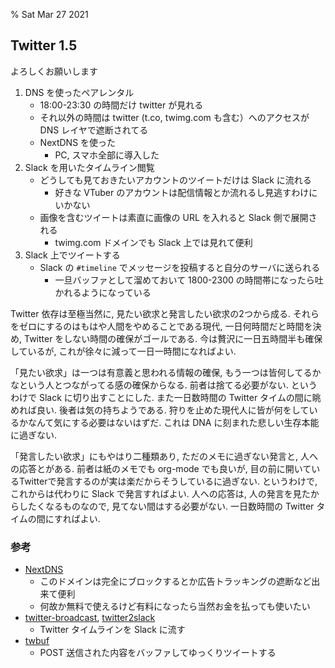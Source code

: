 % Sat Mar 27 2021

## Twitter 1.5

よろしくお願いします

1. DNS を使ったペアレンタル
    - 18:00-23:30 の時間だけ twitter が見れる
    - それ以外の時間は twitter (t.co, twimg.com も含む）へのアクセスが DNS レイヤで遮断されてる
    - NextDNS を使った
        - PC, スマホ全部に導入した
2. Slack を用いたタイムライン閲覧
    - どうしても見ておきたいアカウントのツイートだけは Slack に流れる
        - 好きな VTuber のアカウントは配信情報とか流れるし見逃すわけにいかない
    - 画像を含むツイートは素直に画像の URL を入れると Slack 側で展開される
        - twimg.com ドメインでも Slack 上では見れて便利
3. Slack 上でツイートする
    - Slack の `#timeline` でメッセージを投稿すると自分のサーバに送られる
        - 一旦バッファとして溜めておいて 1800-2300 の時間帯になったら吐かれるようになっている

Twitter 依存は至極当然に, 見たい欲求と発言したい欲求の2つから成る.
それらをゼロにするのはもはや人間をやめることである現代,
一日何時間だと時間を決め, Twitter をしない時間の確保がゴールである.
今は贅沢に一日五時間半も確保しているが, これが徐々に減って一日一時間になればよい.

「見たい欲求」は一つは有意義と思われる情報の確保, もう一つは皆何してるかなという人とつながってる感の確保からなる.
前者は捨てる必要がない. というわけで Slack に切り出すことにした.
また一日数時間の Twitter タイムの間に眺めれば良い.
後者は気の持ちようである. 狩りを止めた現代人に皆が何をしているかなんて気にする必要はないはずだ.
これは DNA に刻まれた悲しい生存本能に過ぎない.

「発言したい欲求」にもやはり二種類あり,
ただのメモに過ぎない発言と, 人への応答とがある.
前者は紙のメモでも org-mode でも良いが, 目の前に開いているTwitterで発言するのが実は楽だからそうしているに過ぎない.
というわけで, これからは代わりに Slack で発言すればよい.
人への応答は, 人の発言を見たからしたくなるものなので, 見てない間はする必要がない.
一日数時間の Twitter タイムの間にすればよい.

### 参考

- [NextDNS](https://my.nextdns.io/)
    - このドメインは完全にブロックするとか広告トラッキングの遮断など出来て便利
    - 何故か無料で使えるけど有料になったら当然お金を払っても使いたい
- [twitter-broadcast](https://github.com/cympfh/twitter-broadcast), [twitter2slack](https://github.com/cympfh/twitter2slack)
    - Twitter タイムラインを Slack に流す
- [twbuf](https://github.com/cympfh/twbuf)
    - POST 送信された内容をバッファしてゆっくりツイートする

